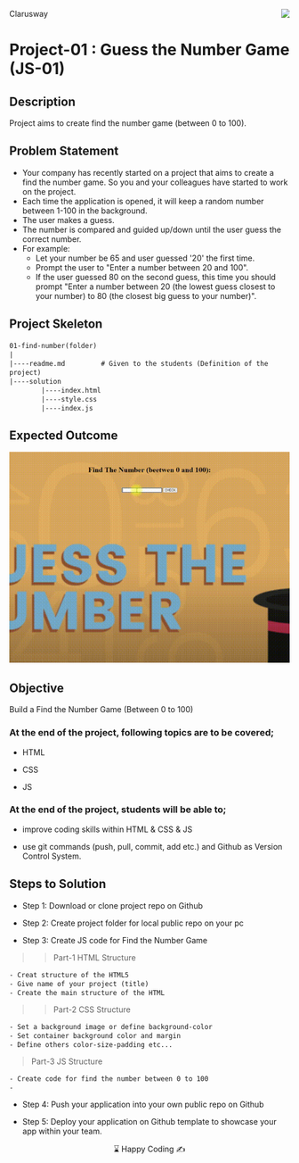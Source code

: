 <p>Clarusway<img align="right"
  src="https://secure.meetupstatic.com/photos/event/3/1/b/9/600_488352729.jpeg"  width="15px"></p>

# Project-01 : Guess the Number Game (JS-01)

## Description
Project aims to create find the number game (between 0 to 100).

## Problem Statement

- Your company has recently started on a project that aims to create a find the number game. So you and your colleagues have started to work on the project.
- Each time the application is opened, it will keep a random number between 1-100 in the background.
- The user makes a guess.
- The number is compared and guided up/down until the user guess the correct number.
- For example:
	- Let your number be 65 and user guessed '20' the first time.
	- Prompt the user to "Enter a number between 20 and 100".
	- If the user guessed 80 on the second guess, this time you should prompt "Enter a number between 20 (the lowest guess closest to your number) to 80 (the closest big guess to your number)".


## Project Skeleton 

```
01-find-number(folder)
|
|----readme.md         # Given to the students (Definition of the project)          
|----solution
        |----index.html  
        |----style.css   
        |----index.js
```

## Expected Outcome

![Project Snapshot](./project.gif)

## Objective

Build a Find the Number Game (Between 0 to 100)

### At the end of the project, following topics are to be covered;

- HTML 

- CSS

- JS


### At the end of the project, students will be able to;

- improve coding skills within HTML & CSS & JS

- use git commands (push, pull, commit, add etc.) and Github as Version Control System.

## Steps to Solution
  
- Step 1: Download or clone project repo on Github 

- Step 2: Create project folder for local public repo on your pc

- Step 3: Create JS code for Find the Number Game 

>>Part-1 HTML Structure

	- Creat structure of the HTML5
	- Give name of your project (title)
	- Create the main structure of the HTML

>>Part-2 CSS Structure

	- Set a background image or define background-color
	- Set container background color and margin
	- Define others color-size-padding etc...

>Part-3 JS Structure

	- Create code for find the number between 0 to 100
	- 
	
- Step 4: Push your application into your own public repo on Github

- Step 5: Deploy your application on Github template to showcase your app within your team.


<p align="center"> ⌛ Happy Coding  ✍ </p>

